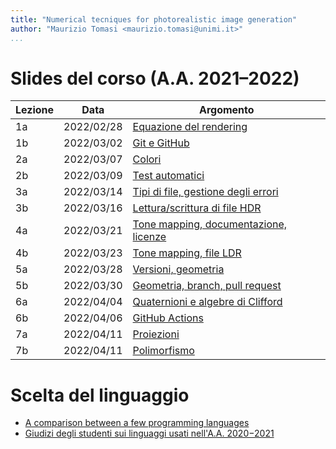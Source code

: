 ```yaml
---
title: "Numerical tecniques for photorealistic image generation"
author: "Maurizio Tomasi <maurizio.tomasi@unimi.it>"
...
```


# Slides del corso (A.A. 2021–2022)

| Lezione | Data       | Argomento                                                                          |
|---------|------------|------------------------------------------------------------------------------------|
| 1a      | 2022/02/28 | [Equazione del rendering](tomasi-ray-tracing-01a-rendering-equation.html)          |
| 1b      | 2022/03/02 | [Git e GitHub](tomasi-ray-tracing-01b-github.html)                                 |
| 2a      | 2022/03/07 | [Colori](tomasi-ray-tracing-02a-colors.html)                                       |
| 2b      | 2022/03/09 | [Test automatici](tomasi-ray-tracing-02b-tests.html)                               |
| 3a      | 2022/03/14 | [Tipi di file, gestione degli errori](tomasi-ray-tracing-03a-images.html)          |
| 3b      | 2022/03/16 | [Lettura/scrittura di file HDR](tomasi-ray-tracing-03b-image-files.html)           |
| 4a      | 2022/03/21 | [Tone mapping, documentazione, licenze](tomasi-ray-tracing-04a-documentation.html) |
| 4b      | 2022/03/23 | [Tone mapping, file LDR](tomasi-ray-tracing-04b-ldr-images.html)                   |
| 5a      | 2022/03/28 | [Versioni, geometria](tomasi-ray-tracing-05a.html)                                 |
| 5b      | 2022/03/30 | [Geometria, branch, pull request](tomasi-ray-tracing-05b.html)                     |
| 6a      | 2022/04/04 | [Quaternioni e algebre di Clifford](tomasi-ray-tracing-06a.html)                   |
| 6b      | 2022/04/06 | [GitHub Actions](tomasi-ray-tracing-06b.html)                                      |
| 7a      | 2022/04/11 | [Proiezioni](tomasi-ray-tracing-07a.html)                                          |
| 7b      | 2022/04/11 | [Polimorfismo](tomasi-ray-tracing-07b.html)                                        |

# Scelta del linguaggio

-   [A comparison between a few programming languages](language-comparison.html)
-   [Giudizi degli studenti sui linguaggi usati nell'A.A. 2020−2021](giudizi-linguaggio-aa2021.html)
